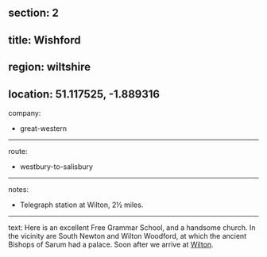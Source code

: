 section: 2
----
title: Wishford
----
region: wiltshire
----
location: 51.117525, -1.889316
----
company:
- great-western
----
route:
- westbury-to-salisbury
----
notes:
- Telegraph station at Wilton, 2½ miles.
----
text: Here is an excellent Free Grammar School, and a handsome church. In the vicinity are South Newton and Wilton Woodford, at which the ancient Bishops of Sarum had a palace. Soon after we arrive at [Wilton](/stations/wilton).
